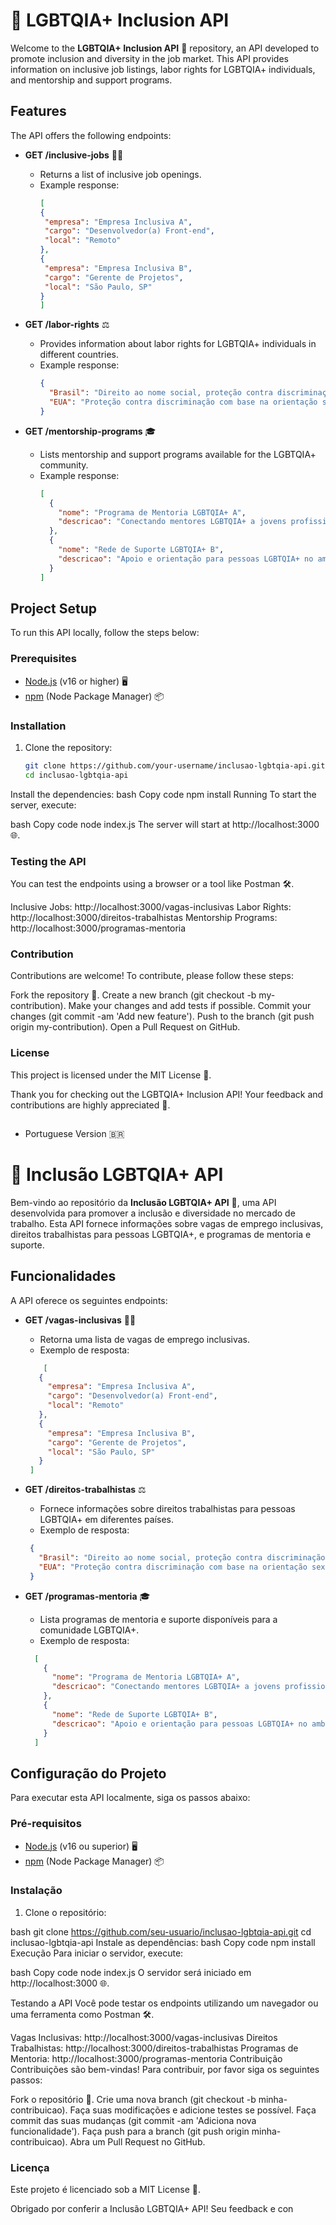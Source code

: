

# 🌈 LGBTQIA+ Inclusion API

Welcome to the **LGBTQIA+ Inclusion API** 🚀 repository, an API developed to promote inclusion and diversity in the job market. This API provides information on inclusive job listings, labor rights for LGBTQIA+ individuals, and mentorship and support programs.

## Features

The API offers the following endpoints:

- **GET /inclusive-jobs** 🧑‍💻
  - Returns a list of inclusive job openings.
  - Example response:
       ```json
       [
      {
        "empresa": "Empresa Inclusiva A",
        "cargo": "Desenvolvedor(a) Front-end",
        "local": "Remoto"
      },
      {
        "empresa": "Empresa Inclusiva B",
        "cargo": "Gerente de Projetos",
        "local": "São Paulo, SP"
      }
    ]
     ```


- **GET /labor-rights** ⚖️
  - Provides information about labor rights for LGBTQIA+ individuals in different countries.
  - Example response:
    ```json
    {
      "Brasil": "Direito ao nome social, proteção contra discriminação no trabalho...",
      "EUA": "Proteção contra discriminação com base na orientação sexual e identidade de gênero..."
    }
    ```

- **GET /mentorship-programs** 🎓
  - Lists mentorship and support programs available for the LGBTQIA+ community.
  - Example response:
    ```json
    [
      {
        "nome": "Programa de Mentoria LGBTQIA+ A",
        "descricao": "Conectando mentores LGBTQIA+ a jovens profissionais."
      },
      {
        "nome": "Rede de Suporte LGBTQIA+ B",
        "descricao": "Apoio e orientação para pessoas LGBTQIA+ no ambiente de trabalho."
      }
    ]

    ```

## Project Setup

To run this API locally, follow the steps below:

### Prerequisites

- [Node.js](https://nodejs.org/) (v16 or higher) 🖥️
- [npm](https://www.npmjs.com/) (Node Package Manager) 📦

### Installation

1. Clone the repository:
   ```bash
   git clone https://github.com/your-username/inclusao-lgbtqia-api.git
   cd inclusao-lgbtqia-api
Install the dependencies:
bash
Copy code
npm install
Running
To start the server, execute:

bash
Copy code
node index.js
The server will start at http://localhost:3000 🌐.

### Testing the API
You can test the endpoints using a browser or a tool like Postman 🛠️.

Inclusive Jobs: http://localhost:3000/vagas-inclusivas
Labor Rights: http://localhost:3000/direitos-trabalhistas
Mentorship Programs: http://localhost:3000/programas-mentoria

### Contribution
Contributions are welcome! To contribute, please follow these steps:

Fork the repository 🍴.
Create a new branch (git checkout -b my-contribution).
Make your changes and add tests if possible.
Commit your changes (git commit -am 'Add new feature').
Push to the branch (git push origin my-contribution).
Open a Pull Request on GitHub.

### License
This project is licensed under the MIT License 📝.


Thank you for checking out the LGBTQIA+ Inclusion API! Your feedback and contributions are highly appreciated 🙌.

##
##


-  Portuguese Version 🇧🇷


##

   # 🌈 Inclusão LGBTQIA+ API

Bem-vindo ao repositório da **Inclusão LGBTQIA+ API** 🚀, uma API desenvolvida para promover a inclusão e diversidade no mercado de trabalho. Esta API fornece informações sobre vagas de emprego inclusivas, direitos trabalhistas para pessoas LGBTQIA+, e programas de mentoria e suporte.

## Funcionalidades

A API oferece os seguintes endpoints:

- **GET /vagas-inclusivas** 🧑‍💻
  - Retorna uma lista de vagas de emprego inclusivas.
  - Exemplo de resposta:
   ```json
       [
      {
        "empresa": "Empresa Inclusiva A",
        "cargo": "Desenvolvedor(a) Front-end",
        "local": "Remoto"
      },
      {
        "empresa": "Empresa Inclusiva B",
        "cargo": "Gerente de Projetos",
        "local": "São Paulo, SP"
      }
    ]
     ```


- **GET /direitos-trabalhistas** ⚖️
  - Fornece informações sobre direitos trabalhistas para pessoas LGBTQIA+ em diferentes países.
  - Exemplo de resposta:
   ```json
    {
      "Brasil": "Direito ao nome social, proteção contra discriminação no trabalho...",
      "EUA": "Proteção contra discriminação com base na orientação sexual e identidade de gênero..."
    }
    ```

- **GET /programas-mentoria** 🎓
  - Lista programas de mentoria e suporte disponíveis para a comunidade LGBTQIA+.
  - Exemplo de resposta:
    
  ```json
    [
      {
        "nome": "Programa de Mentoria LGBTQIA+ A",
        "descricao": "Conectando mentores LGBTQIA+ a jovens profissionais."
      },
      {
        "nome": "Rede de Suporte LGBTQIA+ B",
        "descricao": "Apoio e orientação para pessoas LGBTQIA+ no ambiente de trabalho."
      }
    ]

    ```


## Configuração do Projeto

Para executar esta API localmente, siga os passos abaixo:

### Pré-requisitos

- [Node.js](https://nodejs.org/) (v16 ou superior) 🖥️
- [npm](https://www.npmjs.com/) (Node Package Manager) 📦

### Instalação

1. Clone o repositório:
   
bash
   git clone https://github.com/seu-usuario/inclusao-lgbtqia-api.git
   cd inclusao-lgbtqia-api
Instale as dependências:
bash
Copy code
npm install
Execução
Para iniciar o servidor, execute:

bash
Copy code
node index.js
O servidor será iniciado em http://localhost:3000 🌐.

Testando a API
Você pode testar os endpoints utilizando um navegador ou uma ferramenta como Postman 🛠️.

Vagas Inclusivas: http://localhost:3000/vagas-inclusivas
Direitos Trabalhistas: http://localhost:3000/direitos-trabalhistas
Programas de Mentoria: http://localhost:3000/programas-mentoria
Contribuição
Contribuições são bem-vindas! Para contribuir, por favor siga os seguintes passos:

Fork o repositório 🍴.
Crie uma nova branch (git checkout -b minha-contribuicao).
Faça suas modificações e adicione testes se possível.
Faça commit das suas mudanças (git commit -am 'Adiciona nova funcionalidade').
Faça push para a branch (git push origin minha-contribuicao).
Abra um Pull Request no GitHub.

### Licença
Este projeto é licenciado sob a MIT License 📝.



Obrigado por conferir a Inclusão LGBTQIA+ API! Seu feedback e con
